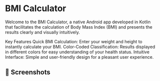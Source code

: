 # BMI Calculator
Welcome to the BMI Calculator, a native Android app developed in Kotlin that facilitates the calculation of Body Mass Index (BMI) and presents the results clearly and visually intuitively.

Key Features
Quick BMI Calculation: Enter your weight and height to instantly calculate your BMI.
Color-Coded Classification: Results displayed in different colors for easy understanding of your health status.
Intuitive Interface: Simple and user-friendly design for a pleasant user experience.

## :camera_flash: Screenshots
<!-- You can add more screenshots here if you like -->
<!--<img src="" width=260/> <imd src="" width=260/>

## Technology
-Activity
-Intent
-Snackbar
-ViewGroups 
    -LinearLayout
    -ConstraintLayout
-Views
    -ImageView
    -TextView
    -EditText
    -Button


## License
```
The MIT License (MIT)

Copyright (c) 2024 Gustavo Miliaris

Permission is hereby granted, free of charge, to any person obtaining a copy of
this software and associated documentation files (the "Software"), to deal in
the Software without restriction, including without limitation the rights to
use, copy, modify, merge, publish, distribute, sublicense, and/or sell copies of
the Software, and to permit persons to whom the Software is furnished to do so,
subject to the following conditions:

The above copyright notice and this permission notice shall be included in all
copies or substantial portions of the Software.

THE SOFTWARE IS PROVIDED "AS IS", WITHOUT WARRANTY OF ANY KIND, EXPRESS OR
IMPLIED, INCLUDING BUT NOT LIMITED TO THE WARRANTIES OF MERCHANTABILITY, FITNESS
FOR A PARTICULAR PURPOSE AND NONINFRINGEMENT. IN NO EVENT SHALL THE AUTHORS OR
COPYRIGHT HOLDERS BE LIABLE FOR ANY CLAIM, DAMAGES OR OTHER LIABILITY, WHETHER
IN AN ACTION OF CONTRACT, TORT OR OTHERWISE, ARISING FROM, OUT OF OR IN
CONNECTION WITH THE SOFTWARE OR THE USE OR OTHER DEALINGS IN THE SOFTWARE.
```
